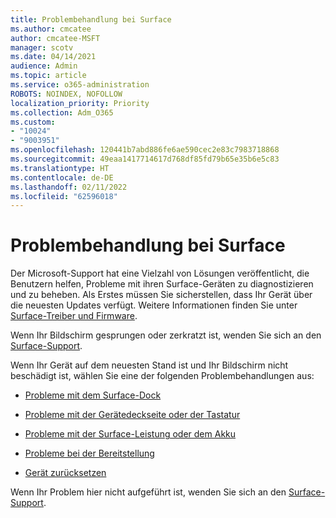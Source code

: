 ```yaml
---
title: Problembehandlung bei Surface
ms.author: cmcatee
author: cmcatee-MSFT
manager: scotv
ms.date: 04/14/2021
audience: Admin
ms.topic: article
ms.service: o365-administration
ROBOTS: NOINDEX, NOFOLLOW
localization_priority: Priority
ms.collection: Adm_O365
ms.custom:
- "10024"
- "9003951"
ms.openlocfilehash: 120441b7abd886fe6ae590cec2e83c7983718868
ms.sourcegitcommit: 49eaa1417714617d768df85fd79b65e35b6e5c83
ms.translationtype: HT
ms.contentlocale: de-DE
ms.lasthandoff: 02/11/2022
ms.locfileid: "62596018"
---
```

# <a name="troubleshoot-surface"></a>Problembehandlung bei Surface

Der Microsoft-Support hat eine Vielzahl von Lösungen veröffentlicht, die Benutzern helfen, Probleme mit ihren Surface-Geräten zu diagnostizieren und zu beheben. Als Erstes müssen Sie sicherstellen, dass Ihr Gerät über die neuesten Updates verfügt. Weitere Informationen finden Sie unter [Surface-Treiber und Firmware](https://docs.microsoft.com/surface/support-solutions-surface#surface-drivers-and-firmware).

Wenn Ihr Bildschirm gesprungen oder zerkratzt ist, wenden Sie sich an den [Surface-Support](https://docs.microsoft.com/surface/contact-surface-support?tabs=online).

Wenn Ihr Gerät auf dem neuesten Stand ist und Ihr Bildschirm nicht beschädigt ist, wählen Sie eine der folgenden Problembehandlungen aus:
 
- [Probleme mit dem Surface-Dock](https://docs.microsoft.com/surface/support-solutions-surface#surface-dock-issues)
 
- [Probleme mit der Gerätedeckseite oder der Tastatur](https://support.microsoft.com/sbs/surface/troubleshoot-your-surface-type-cover-or-keyboard-5b7ed1a7-bedd-5164-94a7-87f8e95df3fe?)
 
- [Probleme mit der Surface-Leistung oder dem Akku](https://docs.microsoft.com/surface/support-solutions-surface#surface-power-or-battery-issues)
 
- [Probleme bei der Bereitstellung](https://docs.microsoft.com/surface/support-solutions-surface#deployment-issues)
 
- [Gerät zurücksetzen](https://docs.microsoft.com/surface/support-solutions-surface#reset-device)

Wenn Ihr Problem hier nicht aufgeführt ist, wenden Sie sich an den [Surface-Support](https://docs.microsoft.com/surface/contact-surface-support?tabs=online).

